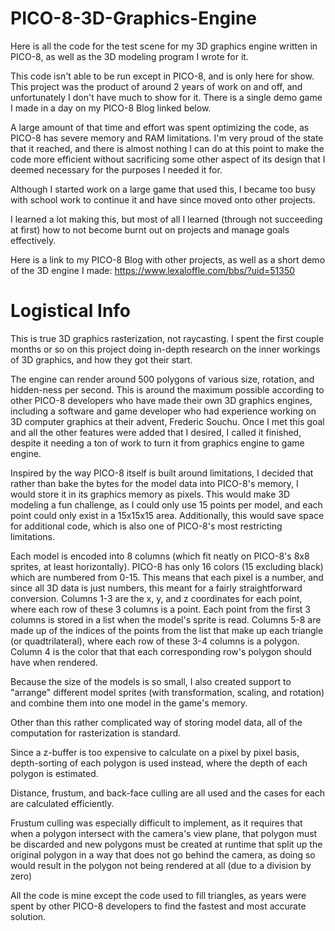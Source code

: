 # PICO-8-3D-Graphics-Engine
Here is all the code for the test scene for my 3D graphics engine written in PICO-8, as well as the 3D modeling program I wrote for it.

This code isn't able to be run except in PICO-8, and is only here for show. This project was the product of around 2 years of work on and off, and unfortunately I don't have much to show for it. There is a single demo game I made in a day on my PICO-8 Blog linked below.

A large amount of that time and effort was spent optimizing the code, as PICO-8 has severe memory and RAM limitations. I'm very proud of the state that it reached, and there is almost nothing I can do at this point to make the code more efficient without sacrificing some other aspect of its design that I deemed necessary for the purposes I needed it for.

Although I started work on a large game that used this, I became too busy with school work to continue it and have since moved onto other projects.

I learned a lot making this, but most of all I learned (through not succeeding at first) how to not become burnt out on projects and manage goals effectively.

Here is a link to my PICO-8 Blog with other projects, as well as a short demo of the 3D engine I made: https://www.lexaloffle.com/bbs/?uid=51350

# Logistical Info
This is true 3D graphics rasterization, not raycasting. I spent the first couple months or so on this project doing in-depth research on the inner workings of 3D graphics, and how they got their start. 

The engine can render around 500 polygons of various size, rotation, and hidden-ness per second. This is around the maximum possible according to other PICO-8 developers who have made their own 3D graphics engines, including a software and game developer who had experience working on 3D computer graphics at their advent, Frederic Souchu. Once I met this goal and all the other features were added that I desired, I called it finished, despite it needing a ton of work to turn it from graphics engine to game engine.

Inspired by the way PICO-8 itself is built around limitations, I decided that rather than bake the bytes for the model data into PICO-8's memory, I would store it in its graphics memory as pixels. This would make 3D modeling a fun challenge, as I could only use 15 points per model, and each point could only exist in a 15x15x15 area. Additionally, this would save space for additional code, which is also one of PICO-8's most restricting limitations.

Each model is encoded into 8 columns (which fit neatly on PICO-8's 8x8 sprites, at least horizontally). PICO-8 has only 16 colors (15 excluding black) which are numbered from 0-15. This means that each pixel is a number, and since all 3D data is just numbers, this meant for a fairly straightforward conversion. Columns 1-3 are the x, y, and z coordinates for each point, where each row of these 3 columns is a point. Each point from the first 3 columns is stored in a list when the model's sprite is read. Columns 5-8 are made up of the indices of the points from the list that make up each triangle (or quadtrilateral), where each row of these 3-4 columns is a polygon. Column 4 is the color that that each corresponding row's polygon should have when rendered.

Because the size of the models is so small, I also created support to "arrange" different model sprites (with transformation, scaling, and rotation) and combine them into one model in the game's memory.

Other than this rather complicated way of storing model data, all of the computation for rasterization is standard.

Since a z-buffer is too expensive to calculate on a pixel by pixel basis, depth-sorting of each polygon is used instead, where the depth of each polygon is estimated.

Distance, frustum, and back-face culling are all used and the cases for each are calculated efficiently.

Frustum culling was especially difficult to implement, as it requires that when a polygon intersect with the camera's view plane, that polygon must be discarded and new polygons must be created at runtime that split up the original polygon in a way that does not go behind the camera, as doing so would result in the polygon not being rendered at all (due to a division by zero)

All the code is mine except the code used to fill triangles, as years were spent by other PICO-8 developers to find the fastest and most accurate solution.

